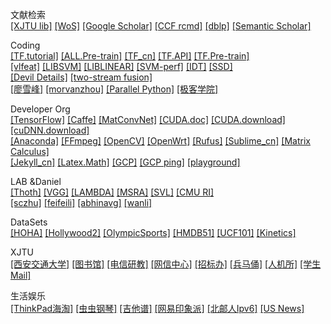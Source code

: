 文献检索        
[[XJTU lib]](http://www.lib.xjtu.edu.cn/)
[[WoS]](https://apps.webofknowledge.com/)
[[Google Scholar]](https://scholar.google.com)
[[CCF rcmd]](https://www.ccf.org.cn/c/2016-12-27/569124.shtml) 
[[dblp]](https://dblp.uni-trier.de/)
[[Semantic Scholar]](https://www.semanticscholar.org/)


Coding      
[[TF.tutorial]](https://github.com/caicloud/tensorflow-tutorial)
[[ALL.Pre-train]](https://github.com/taehoonlee/tensornets)
[[TF_cn]](http://www.tensorfly.cn)
[[TF.API]](https://www.tensorflow.org/api_docs/python)
[[TF.Pre-train]](https://github.com/tensorflow/models/tree/master/research/slim)       
[[vlfeat]](https://github.com/vlfeat/vlfeat)
[[LIBSVM]](https://github.com/cjlin1/libsvm)
[[LIBLINEAR]](http://www.csie.ntu.edu.tw/~cjlin/liblinear/)
[[SVM-perf]](http://www.cs.cornell.edu/people/tj/svm_light/svm_perf.html)
[[IDT]](http://lear.inrialpes.fr/~wang/improved_trajectories)
[[SSD]](https://github.com/weiliu89/caffe/tree/ssd#installation)         
[[Devil Details]](http://www.robots.ox.ac.uk/~vgg/software/deep_eval/)
[[two-stream fusion]](https://github.com/feichtenhofer/twostreamfusion)         
[[廖雪峰]](https://www.liaoxuefeng.com/)
[[morvanzhou]](https://morvanzhou.github.io/)
[[Parallel Python]](http://www.parallelpython.com/)
[[极客学院]](http://www.jikexueyuan.com/)
    

Developer Org   
[[TensorFlow]](https://www.tensorflow.org/get_started)
[[Caffe]](http://caffe.berkeleyvision.org/tutorial/interfaces.html)
[[MatConvNet]](http://www.vlfeat.org/matconvnet)
[[CUDA.doc]](https://docs.nvidia.com/cuda/cuda-installation-guide-linux/index.html#abstract)
[[CUDA.download]](https://developer.nvidia.com/cuda-downloads)
[[cuDNN.download]](https://developer.nvidia.com/cudnn)      
[[Anaconda]](https://www.anaconda.com)
[[FFmpeg]](https://github.com/FFmpeg/FFmpeg)
[[OpenCV]](http://opencv.org/releases.html)
[[OpenWrt]](https://wiki.openwrt.org/start)
[[Rufus]](https://rufus.akeo.ie/)
[[Sublime_cn]](http://www.sublimetextcn.com/)
[[Matrix Calculus]](http://www.matrixcalculus.org/)     
[[Jekyll_cn]](http://jekyllcn.com/)
[[Latex.Math]](http://latex.91maths.com/)
[[GCP]](https://cloud.google.com/)
[[GCP ping]](http://www.gcping.com/)
[[playground]](http://playground.tensorflow.org)


LAB &Daniel               
[[Thoth]](http://lear.inrialpes.fr/)
[[VGG]](http://www.robots.ox.ac.uk/~vgg/)
[[LAMBDA]](http://lamda.nju.edu.cn)
[[MSRA]](https://www.msra.cn/)
[[SVL]](http://vision.stanford.edu/)
[[CMU RI]](https://www.ri.cmu.edu/about/)       
[[sczhu]](http://www.stat.ucla.edu/~sczhu/)
[[feifeili]](http://vision.stanford.edu/feifeili/)
[[abhinavg]](http://www.cs.cmu.edu/~abhinavg/)
[[wanli]](https://sydney.edu.au/engineering/people/wanli.ouyang.php)

DataSets      
[[HOHA]](https://www.di.ens.fr/~laptev/actions/)
[[Hollywood2]](http://www.di.ens.fr/~laptev/actions/hollywood2/)
[[OlympicSports]](http://vision.stanford.edu/Datasets/OlympicSports/)
[[HMDB51]](http://serre-lab.clps.brown.edu/resource/hmdb-a-large-human-motion-database/)
[[UCF101]](http://crcv.ucf.edu/data/UCF101.php)
[[Kinetics]](https://deepmind.com/research/open-source/open-source-datasets/kinetics/) 


XJTU        
[[西安交通大学]](http://www.xjtu.edu.cn/)
[[图书馆]](http://www.lib.xjtu.edu.cn/)
[[电信研教]](http://eiegrad.xjtu.edu.cn/)
[[网信中心]](http://nic.xjtu.edu.cn/)
[[招标办]](http://cgb.xjtu.edu.cn/xajdWeb/)
[[兵马俑]](http://bbs.xjtu.edu.cn/)
[[人机所]](http://www.aiar.xjtu.edu.cn/)
[[学生Mail]](http://stu.xjtu.edu.cn/coremail/)


生活娱乐        
[[ThinkPad海淘]](http://163rody.corporateperks.com/offer/index/offerid/757324)
[[虫虫钢琴]](http://www.gangqinpu.com/)
[[吉他谱]](http://www.jitapu.com/)
[[网易印象派]](http://yxp.163.com/)
[[北邮人Ipv6]](http://bt.byr.cn/)
[[US News]](http://www.usnews.com/education/best-global-universities/rankings)

